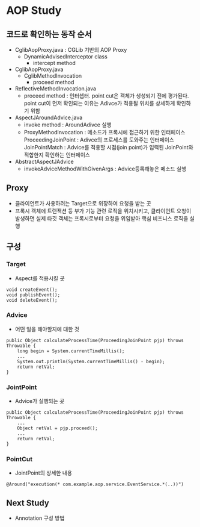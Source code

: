 # AOP Study
## 코드로 확인하는 동작 순서
- CglibAopProxy.java : CGLib 기반의 AOP Proxy
  - DynamicAdvisedInterceptor class
    - intercept method
- CglibAopProxy.java
  - CglibMethodInvocation
    - proceed method
- ReflectiveMethodInvocation.java
  - proceed method : 인터셉터. point cut은 객체가 생성되기 전에 평가된다. point cut이 먼저 확인되는 이유는 Adivce가 적용될 위치를 상세하게 확인하기 위함
- AspectJAroundAdvice.java
  - invoke method : AroundAdivce 실행
  - ProxyMethodInvocation : 메소드가 프록시에 접근하기 위한 인터페이스 
    ProceedingJoinPoint : Adivce의 프로세스를 도와주는 인터페이스 
    JoinPointMatch : Advice를 적용할 시점(join point)가 입력된 JoinPoint와 적합한지 확인하는 인터페이스
- AbstractAspectJAdvice
  - invokeAdviceMethodWithGivenArgs : Advice등록해놓은 메소드 실행

## Proxy
- 클라이언트가 사용하려는 Target으로 위장하여 요청을 받는 곳
- 프록시 객체에 트랜잭션 등 부가 기능 관련 로직을 위치시키고, 클라이언트 요청이 발생하면 실제 타깃 객체는 프록시로부터 요청을 위임받아 핵심 비즈니스 로직을 실행

## 구성
### Target
- Aspect를 적용시킬 곳
```
void createEvent();
void publishEvent();
void deleteEvent();
```
### Advice
- 어떤 일을 해야할지에 대한 것
```
public Object calculateProcessTime(ProceedingJoinPoint pjp) throws Throwable {
    long begin = System.currentTimeMillis();
    ... 
    System.out.println(System.currentTimeMillis() - begin);
    return retVal;
}
```
### JointPoint
- Advice가 실행되는 곳
```
public Object calculateProcessTime(ProceedingJoinPoint pjp) throws Throwable {
    ...
    Object retVal = pjp.proceed();
    ...
    return retVal;
}
```
### PointCut
- JointPoint의 상세한 내용
```
@Around("execution(* com.example.aop.service.EventService.*(..))")
```

## Next Study
- Annotation 구성 방법
